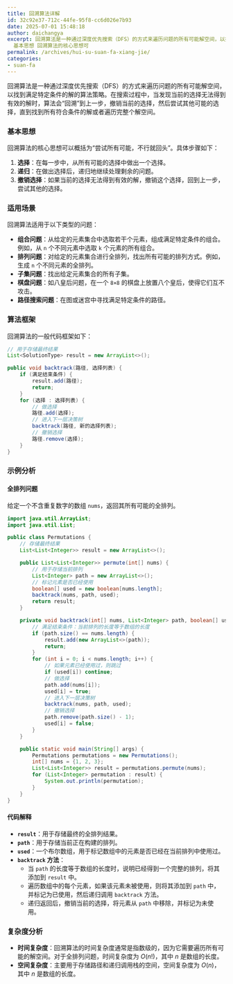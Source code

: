```yaml
---
title: 回溯算法详解
id: 32c92e37-712c-44fe-95f8-cc6d026e7b93
date: 2025-07-01 15:48:18
author: daichangya
excerpt: 回溯算法是一种通过深度优先搜索（DFS）的方式来遍历问题的所有可能解空间，以找到满足特定条件的解的算法策略。在搜索过程中，当发现当前的选择无法得到有效的解时，算法会“回溯”到上一步，撤销当前的选择，然后尝试其他可能的选择，直到找到所有符合条件的解或者遍历完整个解空间。
  基本思想 回溯算法的核心思想可
permalink: /archives/hui-su-suan-fa-xiang-jie/
categories:
- suan-fa
---
```


回溯算法是一种通过深度优先搜索（DFS）的方式来遍历问题的所有可能解空间，以找到满足特定条件的解的算法策略。在搜索过程中，当发现当前的选择无法得到有效的解时，算法会“回溯”到上一步，撤销当前的选择，然后尝试其他可能的选择，直到找到所有符合条件的解或者遍历完整个解空间。

### 基本思想
回溯算法的核心思想可以概括为“尝试所有可能，不行就回头”。具体步骤如下：
1. **选择**：在每一步中，从所有可能的选择中做出一个选择。
2. **递归**：在做出选择后，递归地继续处理剩余的问题。
3. **撤销选择**：如果当前的选择无法得到有效的解，撤销这个选择，回到上一步，尝试其他的选择。

### 适用场景
回溯算法适用于以下类型的问题：
- **组合问题**：从给定的元素集合中选取若干个元素，组成满足特定条件的组合。例如，从 `n` 个不同元素中选取 `k` 个元素的所有组合。
- **排列问题**：对给定的元素集合进行全排列，找出所有可能的排列方式。例如，生成 `n` 个不同元素的全排列。
- **子集问题**：找出给定元素集合的所有子集。
- **棋盘问题**：如八皇后问题，在一个 `8×8` 的棋盘上放置八个皇后，使得它们互不攻击。
- **路径搜索问题**：在图或迷宫中寻找满足特定条件的路径。

### 算法框架
回溯算法的一般代码框架如下：
```java
// 用于存储最终结果
List<SolutionType> result = new ArrayList<>();

public void backtrack(路径, 选择列表) {
    if (满足结束条件) {
        result.add(路径);
        return;
    }
    for (选择 : 选择列表) {
        // 做选择
        路径.add(选择);
        // 进入下一层决策树
        backtrack(路径, 新的选择列表);
        // 撤销选择
        路径.remove(选择);
    }
}
```
### 示例分析

#### 全排列问题
给定一个不含重复数字的数组 `nums`，返回其所有可能的全排列。

```java
import java.util.ArrayList;
import java.util.List;

public class Permutations {
    // 存储最终结果
    List<List<Integer>> result = new ArrayList<>();

    public List<List<Integer>> permute(int[] nums) {
        // 用于存储当前排列
        List<Integer> path = new ArrayList<>();
        // 标记元素是否已经使用
        boolean[] used = new boolean[nums.length];
        backtrack(nums, path, used);
        return result;
    }

    private void backtrack(int[] nums, List<Integer> path, boolean[] used) {
        // 满足结束条件：当前排列的长度等于数组的长度
        if (path.size() == nums.length) {
            result.add(new ArrayList<>(path));
            return;
        }
        for (int i = 0; i < nums.length; i++) {
            // 如果元素已经使用过，则跳过
            if (used[i]) continue;
            // 做选择
            path.add(nums[i]);
            used[i] = true;
            // 进入下一层决策树
            backtrack(nums, path, used);
            // 撤销选择
            path.remove(path.size() - 1);
            used[i] = false;
        }
    }

    public static void main(String[] args) {
        Permutations permutations = new Permutations();
        int[] nums = {1, 2, 3};
        List<List<Integer>> result = permutations.permute(nums);
        for (List<Integer> permutation : result) {
            System.out.println(permutation);
        }
    }
}
```
#### 代码解释
- **`result`**：用于存储最终的全排列结果。
- **`path`**：用于存储当前正在构建的排列。
- **`used`**：一个布尔数组，用于标记数组中的元素是否已经在当前排列中使用过。
- **`backtrack` 方法**：
  - 当 `path` 的长度等于数组的长度时，说明已经得到一个完整的排列，将其添加到 `result` 中。
  - 遍历数组中的每个元素，如果该元素未被使用，则将其添加到 `path` 中，并标记为已使用，然后递归调用 `backtrack` 方法。
  - 递归返回后，撤销当前的选择，将元素从 `path` 中移除，并标记为未使用。

### 复杂度分析
- **时间复杂度**：回溯算法的时间复杂度通常是指数级的，因为它需要遍历所有可能的解空间。对于全排列问题，时间复杂度为 $O(n!)$，其中 $n$ 是数组的长度。
- **空间复杂度**：主要用于存储路径和递归调用栈的空间，空间复杂度为 $O(n)$，其中 $n$ 是数组的长度。
